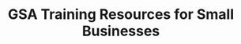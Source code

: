 ---
highlight: "false" 
title: "GSA Training Resources for Small Businesses"
description: "This page provides a list of available training materials and opportunities for small businesses, which help them to do better business with government. "
url-link: "https://www.gsa.gov/small-business/small-business-resources/training-resources"
type: "HTML"
gov-only: "false"
is-external: "true"
publication-date: "July 01, 2023"
reading-time: "5"
resource-type: "Guidance"
filter: "small-business"
audience: "industry-all-businesses"
branded-offerings: "small-business-support"
---